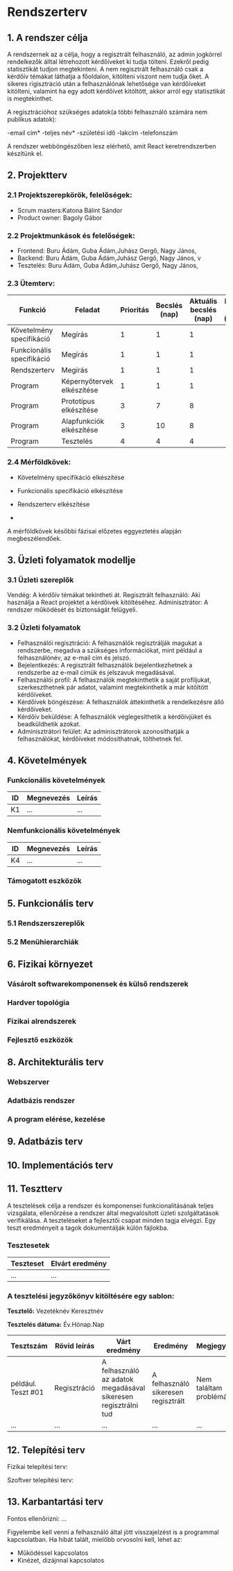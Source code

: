 # Rendszerterv
## 1. A rendszer célja

A rendszernek az a célja, hogy a regisztrált felhasználó, az admin jogkörrel rendelkezők álltal létrehozott kérdőíveket ki tudja tölteni.
Ezekről pedig statisztikát tudjon megtekinteni.
A nem regisztrált felhasználó csak a kérdőív témákat láthatja a főoldalon, kitölteni viszont nem tudja őket.
A sikeres rigisztráció után a felhasználónak lehetősége van kérdőíveket kitölteni, valamint ha egy adott kérdőívet kitöltött, akkor arról egy statisztikát is megtekinthet.



A regisztrációhoz szükséges adatok(a többi felhasználó számára nem publikus adatok):

-email cím*
-teljes név*
-születési idő
-lakcím
-telefonszám


A rendszer webböngészőben lesz elérhető, amit React keretrendszerben készítünk el.



## 2. Projektterv

### 2.1 Projektszerepkörök, felelőségek:
   * Scrum masters:Katona Bálint Sándor
   * Product owner: Bagoly Gábor
   
     
### 2.2 Projektmunkások és felelőségek:
   * Frontend: Buru Ádám, Guba Ádám,Juhász Gergő, Nagy János, 
   * Backend: Buru Ádám, Guba Ádám,Juhász Gergő, Nagy János, v
   * Tesztelés: Buru Ádám, Guba Ádám,Juhász Gergő, Nagy János, 
     
### 2.3 Ütemterv:

|Funkció                  | Feladat                                | Prioritás | Becslés (nap) | Aktuális becslés (nap) | Eltelt idő (nap) | Becsült idő (nap) |
|-------------------------|----------------------------------------|-----------|---------------|------------------------|------------------|---------------------|
|Követelmény specifikáció |Megírás                                 |         1 |             1 |                      1 |                 |                   1 |             
|Funkcionális specifikáció|Megírás                                 |         1 |             1 |                      1 |                 |                   1 |
|Rendszerterv             |Megírás                                 |         1 |             1 |                      1 |                 |                   1 |
|Program                  |Képernyőtervek elkészítése              |         1 |             1 |                      1 |                 |                   1 |
|Program                  |Prototípus elkészítése                  |         3 |             7 |                      8 |                 |                   8 |
|Program                  |Alapfunkciók elkészítése                |         3 |             10 |                      8 |                 |                   8 |
|Program                  |Tesztelés                               |         4 |             4 |                      4 |                 |                   2 |

### 2.4 Mérföldkövek:
- Követelmény specifikáció elkészítése

- Funkcionális specifikáció elkészítése

- Rendszerterv elkészítése
-
A mérföldkövek későbbi fázisai előzetes eggyeztetés alapján megbeszélendőek.

## 3. Üzleti folyamatok modellje

### 3.1 Üzleti szereplők

Vendég: A kérdőív témákat  tekintheti át.
Regisztrált felhasználó: Aki használja a React projektet a kérdőivek kitöltéséhez.
Adminisztrátor: A rendszer működését és biztonságát felügyeli.

### 3.2 Üzleti folyamatok

* Felhasználói regisztráció: A felhasználók regisztrálják magukat a rendszerbe, megadva a szükséges információkat, mint például a felhasználónév, az e-mail cím  és jelszó.
* Bejelentkezés: A regisztrált felhasználók bejelentkezhetnek a rendszerbe az e-mail címük és jelszavuk megadásával.
* Felhasználói profil: A felhasználók megtekinthetik a saját profiljukat, szerkeszthetnek pár adatot, valamint megtekinthetik a már kitöltött kérdőíveket.
* Kérdőívek böngészése: A felhasználók áttekinthetik a rendelkezésre álló kérdőíveket.
* Kérdőív beküldése: A felhasználók véglegesíthetik a kérdőívjüket és beadküldhetik azokat.
* Adminisztrátori felület: Az adminisztrátorok azonosíthatják a felhasználókat, kérdőíveket módosíthatnak, tölthetnek fel.


## 4. Követelmények

### Funkcionális követelmények

| ID | Megnevezés | Leírás |
| --- | --- | --- |
| K1 | ... | ... |

### Nemfunkcionális követelmények

| ID | Megnevezés | Leírás |
| --- | --- | --- |
| K4 | ... | ... |

### Támogatott eszközök

## 5. Funkcionális terv

### 5.1 Rendszerszereplők

### 5.2 Menühierarchiák

## 6. Fizikai környezet

### Vásárolt softwarekomponensek és külső rendszerek

### Hardver topológia

### Fizikai alrendszerek

### Fejlesztő eszközök


## 8. Architekturális terv

### Webszerver

### Adatbázis rendszer

### A program elérése, kezelése

## 9. Adatbázis terv

## 10. Implementációs terv

## 11. Tesztterv

A tesztelések célja a rendszer és komponensei funkcionalitásának teljes vizsgálata,
ellenőrzése a rendszer által megvalósított üzleti szolgáltatások verifikálása.
A teszteléseket a fejlesztői csapat minden tagja elvégzi.
Egy teszt eredményeit a tagok dokumentálják külön fájlokba.

### Tesztesetek

 | Teszteset | Elvárt eredmény | 
 |-----------|-----------------| 
 | ... | ... |

### A tesztelési jegyzőkönyv kitöltésére egy sablon:

**Tesztelő:** Vezetéknév Keresztnév

**Tesztelés dátuma:** Év.Hónap.Nap

Tesztszám | Rövid leírás | Várt eredmény | Eredmény | Megjegyzés
----------|--------------|---------------|----------|-----------
például. Teszt #01 | Regisztráció | A felhasználó az adatok megadásával sikeresen regisztrálni tud  | A felhasználó sikeresen regisztrált | Nem találtam problémát.
... | ... | ... | ... | ...

## 12. Telepítési terv

Fizikai telepítési terv: 

Szoftver telepítési terv: 

## 13. Karbantartási terv

Fontos ellenőrizni:
...

Figyelembe kell venni a felhasználó által jött visszajelzést is a programmal kapcsolatban.
Ha hibát talált, mielőbb orvosolni kell, lehet az:
*	Működéssel kapcsolatos
*	Kinézet, dizájnnal kapcsolatos